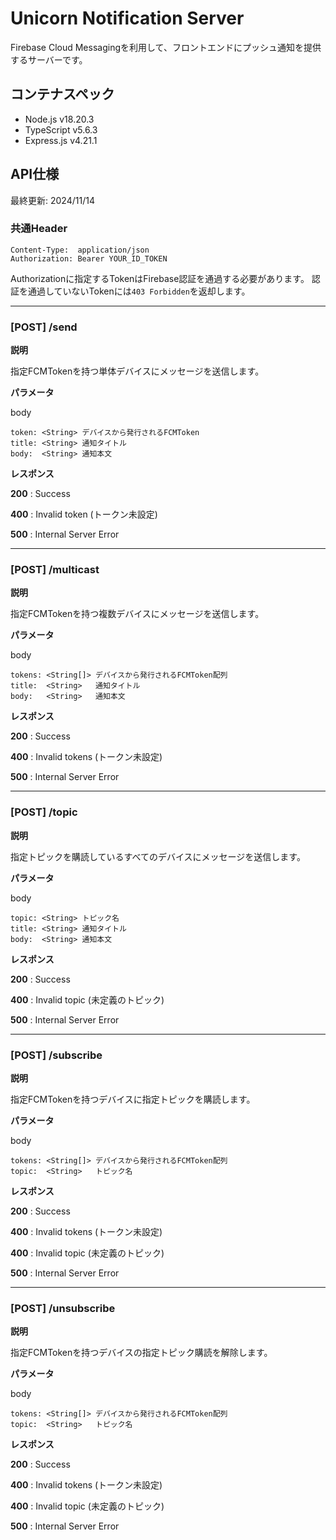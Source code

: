 # Unicorn Notification Server

Firebase Cloud Messagingを利用して、フロントエンドにプッシュ通知を提供するサーバーです。

## コンテナスペック

- Node.js v18.20.3
- TypeScript v5.6.3
- Express.js v4.21.1

## API仕様 

最終更新: 2024/11/14

### 共通Header
```
Content-Type:  application/json
Authorization: Bearer YOUR_ID_TOKEN
```
Authorizationに指定するTokenはFirebase認証を通過する必要があります。
認証を通過していないTokenには`403 Forbidden`を返却します。

---

### [POST] /send

**説明**

指定FCMTokenを持つ単体デバイスにメッセージを送信します。

**パラメータ**

body
```
token: <String> デバイスから発行されるFCMToken
title: <String> 通知タイトル
body:  <String> 通知本文
```

**レスポンス**

**200** : Success

**400** : Invalid token (トークン未設定)

**500** : Internal Server Error

---

### [POST] /multicast

**説明**

指定FCMTokenを持つ複数デバイスにメッセージを送信します。

**パラメータ**

body
```
tokens: <String[]> デバイスから発行されるFCMToken配列
title:  <String>   通知タイトル
body:   <String>   通知本文
```

**レスポンス**

**200** : Success

**400** : Invalid tokens (トークン未設定)

**500** : Internal Server Error

---

### [POST] /topic

**説明**

指定トピックを購読しているすべてのデバイスにメッセージを送信します。

**パラメータ**

body
```
topic: <String> トピック名
title: <String> 通知タイトル
body:  <String> 通知本文
```

**レスポンス**

**200** : Success

**400** : Invalid topic (未定義のトピック)

**500** : Internal Server Error

---

### [POST] /subscribe

**説明**

指定FCMTokenを持つデバイスに指定トピックを購読します。

**パラメータ**

body
```
tokens: <String[]> デバイスから発行されるFCMToken配列
topic:  <String>   トピック名
```

**レスポンス**

**200** : Success

**400** : Invalid tokens (トークン未設定)

**400** : Invalid topic (未定義のトピック)

**500** : Internal Server Error

---

### [POST] /unsubscribe

**説明**

指定FCMTokenを持つデバイスの指定トピック購読を解除します。

**パラメータ**

body
```
tokens: <String[]> デバイスから発行されるFCMToken配列
topic:  <String>   トピック名
```

**レスポンス**

**200** : Success

**400** : Invalid tokens (トークン未設定)

**400** : Invalid topic (未定義のトピック)

**500** : Internal Server Error
